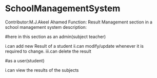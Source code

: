 # SchoolManagementSystem


Contributor:M.J.Akeel Ahamed
Function: Result Management section in a school management system
description:

#here in this section as an admin(subject teacher) 

i.can add new Result of a student
ii.can modify/update whenever it is required to change.
iii.can delete the result

#as a user(student)
 
i.can view the results of the subjects
